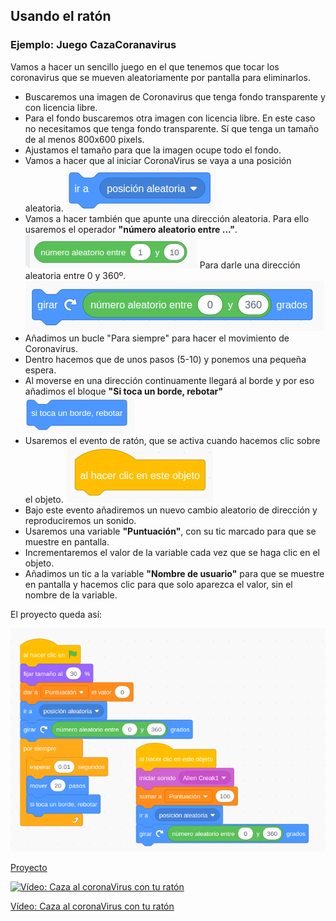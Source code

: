 ## Usando el ratón

### Ejemplo: Juego CazaCoranavirus

Vamos a hacer un sencillo juego en el que tenemos que tocar los coronavirus que se mueven aleatoriamente por pantalla para eliminarlos.

* Buscaremos una imagen de Coronavirus  que tenga fondo transparente y con licencia libre.
* Para el fondo buscaremos otra imagen con licencia libre. En este caso no necesitamos que tenga fondo transparente. Sí que tenga un tamaño de al menos 800x600 pixels.
* Ajustamos el tamaño para que la imagen ocupe todo el fondo.
* Vamos a hacer que al iniciar CoronaVirus se vaya a una posición aleatoria.
![PosicionAleatoria](./images/PosicionAleatoria.png)
* Vamos a hacer también que apunte una dirección aleatoria. Para ello usaremos el operador **"número aleatorio entre ..."**. 
![OperadorAleatorio](./images/OperadorAleatorio.png)
Para darle una dirección aleatoria entre 0 y 360º.
![direccionAleatoria](./images/direccionAleatoria.png)
* Añadimos un bucle "Para siempre" para hacer el movimiento de Coronavirus.
* Dentro hacemos que de unos pasos (5-10) y ponemos una pequeña espera.
* Al moverse en una dirección continuamente llegará al borde y por eso añadimos el bloque **"Si toca un borde, rebotar"** 
![SiTocaBordeRebotar](./images/SiTocaBordeRebotar.png)
* Usaremos el evento de ratón, que se activa cuando hacemos clic sobre el objeto.
![EventoClicRaton](./images/EventoClicRaton.png)
* Bajo este evento añadiremos un nuevo cambio aleatorio de dirección  y reproduciremos un sonido.
* Usaremos una variable **"Puntuación"**, con su tic marcado para que se muestre en pantalla. 
* Incrementaremos el valor de la variable cada vez que se haga clic en el objeto.
* Añadimos un tic a la variable **"Nombre de usuario"** para que se muestre en pantalla y hacemos clic para que solo aparezca el valor, sin el nombre de la variable.

El proyecto queda así:

![CazaCoranaVirus](./images/CazaCoranaVirus.png)

[Proyecto](https://scratch.mit.edu/projects/397306267/)

[![Vídeo: Caza al coronaVirus con tu ratón](https://img.youtube.com/vi/lLJg4R7GZy0/0.jpg)](https://youtu.be/lLJg4R7GZy0)


[Vídeo: Caza al coronaVirus con tu ratón](https://youtu.be/lLJg4R7GZy0)

